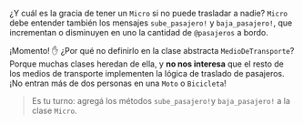 ¿Y cuál es la gracia de tener un `Micro` si no puede trasladar a nadie? `Micro` debe entender también los mensajes `sube_pasajero!` y `baja_pasajero!`, que incrementan o disminuyen en uno la cantidad de `@pasajeros` a bordo. 

¡Momento! :raised_hand: ¿Por qué no definirlo en la clase abstracta `MedioDeTransporte`? Porque muchas clases heredan de ella, y **no nos interesa** que el resto de los medios de transporte implementen la lógica de traslado de pasajeros. ¡No entran más de dos personas en una `Moto` o `Bicicleta`!

> Es tu turno: agregá los métodos `sube_pasajero!`y `baja_pasajero!` a la clase `Micro`.